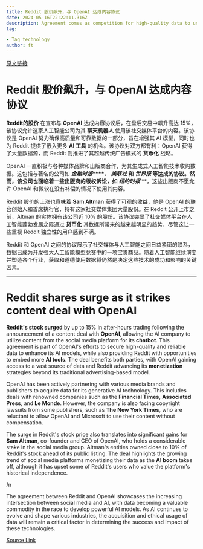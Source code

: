 ```yaml
---
title: Reddit 股价飙升，与 OpenAI 达成内容协议
date: 2024-05-16T22:22:11.316Z
description: Agreement comes as competition for high-quality data to underpin AI models intensifies
tag: 

- Tag technology
author: ft
---
```


[原文链接](https://ft.com/content/2fb9b1d2-e191-4932-9e08-6cc295d94d2b)

# Reddit 股价飙升，与 OpenAI 达成内容协议

**Reddit的股价** 在宣布与 **OpenAI** 达成内容协议后，在盘后交易中飙升高达 15%，该协议允许这家人工智能公司为其 **聊天机器人** 使用该社交媒体平台的内容。该协议是 OpenAI 努力确保高质量和可靠数据的一部分，旨在增强其 AI 模型，同时也为 Reddit 提供了嵌入更多 **AI 工具** 的机会。该协议对双方都有利：OpenAI 获得了大量数据源，而 Reddit 则推进了其超越传统广告模式的 **货币化** 战略。

OpenAI 一直积极与各种媒体品牌和出版商合作，为其生成式人工智能技术收购数据。这包括与著名的公司如 **_金融时报_****、** **_美联社_** **和** **_世界报_** **等达成的协议。然而，该公司也面临着一些出版商的版权诉讼，如** **_纽约时报_** **，这些出版商不愿允许 OpenAI 和微软在没有补偿的情况下使用其内容。

Reddit 股价的上涨也意味着 **Sam Altman** 获得了可观的收益，他是 OpenAI 的联合创始人和首席执行官，持有这家社交媒体集团大量股份。在 Reddit 公开上市之前，Altman 的实体拥有该公司近 10% 的股份。该协议突显了社交媒体平台在人工智能蓬勃发展之际通过 **货币化** 其数据所带来的越来越明显的趋势，尽管这让一些重视 Reddit 独立性的用户感到不满。

Reddit 和 OpenAI 之间的协议展示了社交媒体与人工智能之间日益紧密的联系，数据已成为开发强大人工智能模型竞赛中的一项宝贵商品。随着人工智能继续演变并塑造各个行业，获取和道德使用数据将仍然是决定这些技术的成功和影响的关键因素。

---

# Reddit shares surge as it strikes content deal with OpenAI 

**Reddit's stock surged** by up to 15% in after-hours trading following the announcement of a content deal with **OpenAI**, allowing the AI company to utilize content from the social media platform for its **chatbot**. This agreement is part of OpenAI's efforts to secure high-quality and reliable data to enhance its AI models, while also providing Reddit with opportunities to embed more **AI tools**. The deal benefits both parties, with OpenAI gaining access to a vast source of data and Reddit advancing its **monetization** strategies beyond its traditional advertising-based model. 

OpenAI has been actively partnering with various media brands and publishers to acquire data for its generative AI technology. This includes deals with renowned companies such as the **Financial Times**, **Associated Press**, and **Le Monde**. However, the company is also facing copyright lawsuits from some publishers, such as **The New York Times**, who are reluctant to allow OpenAI and Microsoft to use their content without compensation. 

The surge in Reddit's stock price also translates into significant gains for **Sam Altman**, co-founder and CEO of OpenAI, who holds a considerable stake in the social media group. Altman's entities owned close to 10% of Reddit's stock ahead of its public listing. The deal highlights the growing trend of social media platforms monetizing their data as the **AI boom** takes off, although it has upset some of Reddit's users who value the platform's historical independence. 

/n

The agreement between Reddit and OpenAI showcases the increasing intersection between social media and AI, with data becoming a valuable commodity in the race to develop powerful AI models. As AI continues to evolve and shape various industries, the acquisition and ethical usage of data will remain a critical factor in determining the success and impact of these technologies.

[Source Link](https://ft.com/content/2fb9b1d2-e191-4932-9e08-6cc295d94d2b)

